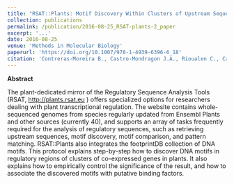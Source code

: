 ```yaml
---
title: "RSAT::Plants: Motif Discovery Within Clusters of Upstream Sequences in Plant Genomes"
collection: publications
permalink: /publication/2016-08-25_RSAT-plants-2_paper
excerpt: '...'
date: 2016-08-25
venue: 'Methods in Molecular Biology'
paperurl: 'https://doi.org/10.1007/978-1-4939-6396-6_18'
citation: 'Contreras-Moreira B., Castro-Mondragon J.A., Rioualen C., Cantalapiedra C.P., van Helden J. (2016) RSAT::Plants: Motif Discovery Within Clusters of Upstream Sequences in Plant Genomes. In: Hehl R. (eds) Plant Synthetic Promoters. Methods in Molecular Biology, vol 1482. Humana Press, New York, NY'
---
```


**Abstract**

The plant-dedicated mirror of the Regulatory Sequence Analysis Tools (RSAT, http://plants.rsat.eu ) 
offers specialized options for researchers dealing with plant transcriptional regulation. 
The website contains whole-sequenced genomes from species regularly updated from Ensembl Plants and other sources (currently 40), 
and supports an array of tasks frequently required for the analysis of regulatory sequences, such as retrieving upstream sequences, 
motif discovery, motif comparison, and pattern matching. RSAT::Plants also integrates the footprintDB collection of DNA motifs. 
This protocol explains step-by-step how to discover DNA motifs in regulatory regions of clusters of co-expressed genes in plants. 
It also explains how to empirically control the significance of the result, and how to associate the discovered motifs with putative binding factors.


